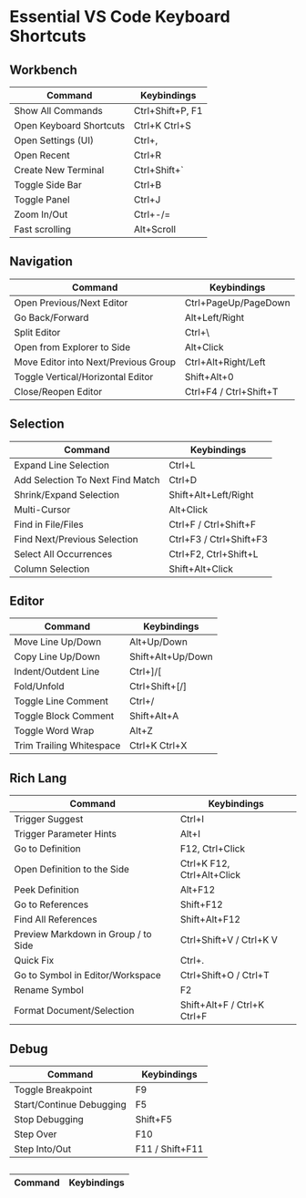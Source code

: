 # Essential VS Code Keyboard Shortcuts

## Workbench
**Command** | **Keybindings**
-- | --
Show All Commands | Ctrl+Shift+P, F1
Open Keyboard Shortcuts | Ctrl+K Ctrl+S
Open Settings (UI) | Ctrl+,
Open Recent | Ctrl+R
Create New Terminal | Ctrl+Shift+`
Toggle Side Bar | Ctrl+B
Toggle Panel | Ctrl+J
Zoom In/Out | Ctrl+-/=
Fast scrolling | Alt+Scroll

## Navigation
**Command** | **Keybindings**
-- | --
Open Previous/Next Editor | Ctrl+PageUp/PageDown
Go Back/Forward | Alt+Left/Right
Split Editor | Ctrl+\
Open from Explorer to Side | Alt+Click
Move Editor into Next/Previous Group | Ctrl+Alt+Right/Left
Toggle Vertical/Horizontal Editor | Shift+Alt+0
Close/Reopen Editor | Ctrl+F4 / Ctrl+Shift+T

## Selection
**Command** | **Keybindings**
-- | --
Expand Line Selection | Ctrl+L
Add Selection To Next Find Match | Ctrl+D
Shrink/Expand Selection | Shift+Alt+Left/Right
Multi-Cursor | Alt+Click
Find in File/Files | Ctrl+F / Ctrl+Shift+F
Find Next/Previous Selection | Ctrl+F3 / Ctrl+Shift+F3
Select All Occurrences | Ctrl+F2, Ctrl+Shift+L
Column Selection | Shift+Alt+Click

## Editor
**Command** | **Keybindings**
-- | --
Move Line Up/Down | Alt+Up/Down
Copy Line Up/Down | Shift+Alt+Up/Down
Indent/Outdent Line | Ctrl+]/[
Fold/Unfold | Ctrl+Shift+[/]
Toggle Line Comment | Ctrl+/
Toggle Block Comment | Shift+Alt+A
Toggle Word Wrap | Alt+Z
Trim Trailing Whitespace | Ctrl+K Ctrl+X

## Rich Lang
**Command** | **Keybindings**
-- | --
Trigger Suggest | Ctrl+I
Trigger Parameter Hints | Alt+I
Go to Definition | F12, Ctrl+Click
Open Definition to the Side | Ctrl+K F12, Ctrl+Alt+Click
Peek Definition | Alt+F12
Go to References | Shift+F12
Find All References | Shift+Alt+F12
Preview Markdown in Group / to Side | Ctrl+Shift+V / Ctrl+K V
Quick Fix | Ctrl+.
Go to Symbol in Editor/Workspace | Ctrl+Shift+O / Ctrl+T
Rename Symbol | F2
Format Document/Selection | Shift+Alt+F / Ctrl+K Ctrl+F

## Debug
**Command** | **Keybindings**
-- | --
Toggle Breakpoint | F9
Start/Continue Debugging | F5
Stop Debugging | Shift+F5
Step Over | F10
Step Into/Out | F11 / Shift+F11

##
**Command** | **Keybindings**
-- | --
